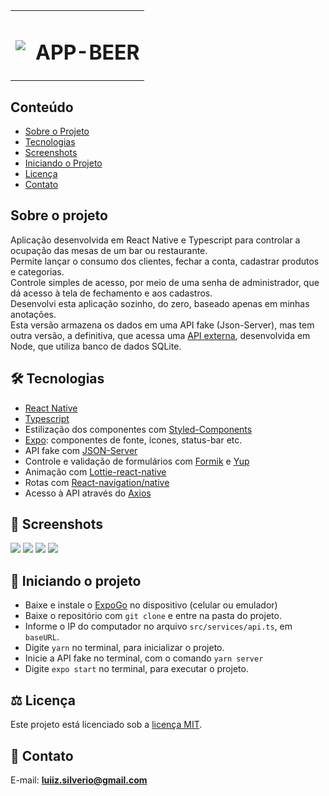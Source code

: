 <table>
  <tr>
    <td><img src="https://github.com/luiizsilverio/app-beer-json-server/blob/main/src/assets/caneca1.png" /></td>
    <td><h1>APP-BEER</h1></td>
  </tr>
</table>

## Conteúdo
* [Sobre o Projeto](#sobre-o-projeto)
* [Tecnologias](#hammer_and_wrench-tecnologias)
* [Screenshots](#camera_flash-screenshots)
* [Iniciando o Projeto](#car-Iniciando-o-projeto)
* [Licença](#balance_scale-licença)
* [Contato](#email-contato)

## Sobre o projeto
Aplicação desenvolvida em React Native e Typescript para controlar a ocupação das mesas de um bar ou restaurante.<br />
Permite lançar o consumo dos clientes, fechar a conta, cadastrar produtos e categorias.<br />
Controle simples de acesso, por meio de uma senha de administrador, que dá acesso à tela de fechamento e aos cadastros.<br />
Desenvolvi esta aplicação sozinho, do zero, baseado apenas em minhas anotações.<br />
Esta versão armazena os dados em uma API fake (Json-Server), mas tem outra versão, a definitiva, que acessa uma [API externa](https://github.com/luiizsilverio/beer-api), desenvolvida em Node, que utiliza banco de dados SQLite.<br />

## :hammer_and_wrench: Tecnologias
* <ins>React Native</ins>
* <ins>Typescript</ins>
* Estilização dos componentes com <ins>Styled-Components</ins>
* <ins>Expo</ins>: componentes de fonte, ícones, status-bar etc.
* API fake com <ins>JSON-Server</ins>
* Controle e validação de formulários com <ins>Formik</ins> e <ins>Yup</ins>
* Animação com <ins>Lottie-react-native</ins>
* Rotas com <ins>React-navigation/native</ins>
* Acesso à API através do <ins>Axios</ins>

## :camera_flash: Screenshots
![](https://github.com/luiizsilverio/app-beer-json-server/blob/main/src/assets/app-beer.gif)
![](https://github.com/luiizsilverio/app-beer-json-server/blob/main/src/assets/app-beer-tela-1.png)
![](https://github.com/luiizsilverio/app-beer-json-server/blob/main/src/assets/app-beer-tela-2.png)
![](https://github.com/luiizsilverio/app-beer-json-server/blob/main/src/assets/app-beer-tela-3.png)


## :car: Iniciando o projeto
* Baixe e instale o <ins>ExpoGo</ins> no dispositivo (celular ou emulador)
* Baixe o repositório com ``` git clone ``` e entre na pasta do projeto.
* Informe o IP do computador no arquivo ``` src/services/api.ts ```, em ``` baseURL ```.
* Digite ``` yarn ``` no terminal, para inicializar o projeto.
* Inicie a API fake no terminal, com o comando ``` yarn server ```
* Digite ``` expo start ``` no terminal, para executar o projeto.

## :balance_scale: Licença
Este projeto está licenciado sob a [licença MIT](LICENSE).

## :email: Contato

E-mail: [**luiiz.silverio@gmail.com**](mailto:luiiz.silverio@gmail.com)
